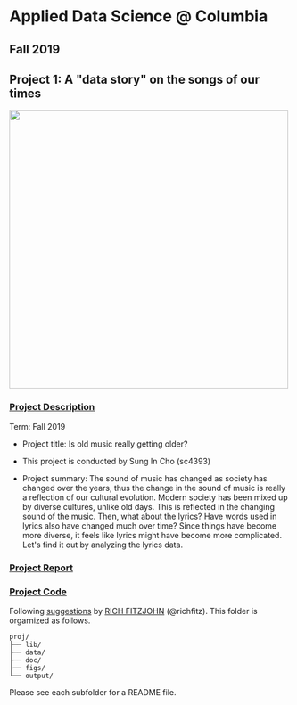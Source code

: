 # Applied Data Science @ Columbia
## Fall 2019
## Project 1: A "data story" on the songs of our times

<img src="figs/old vs new.jpg" width="500">


### [Project Description](doc/)

Term: Fall 2019

+ Project title: Is old music really getting older?
+ This project is conducted by Sung In Cho (sc4393)

+ Project summary: The sound of music has changed as society has changed over the years, thus the change in the sound of music is really a reflection of our cultural evolution. Modern society has been mixed up by diverse cultures, unlike old days. This is reflected in the changing sound of the music. Then, what about the lyrics? Have words used in lyrics also have changed much over time? Since things have become more diverse, it feels like lyrics might have become more complicated. Let's find it out by analyzing the lyrics data.

### [Project Report](output/Project1.html)

### [Project Code](output/Project1.Rmd)

Following [suggestions](http://nicercode.github.io/blog/2013-04-05-projects/) by [RICH FITZJOHN](http://nicercode.github.io/about/#Team) (@richfitz). This folder is orgarnized as follows.

```
proj/
├── lib/
├── data/
├── doc/
├── figs/
└── output/
```

Please see each subfolder for a README file.
